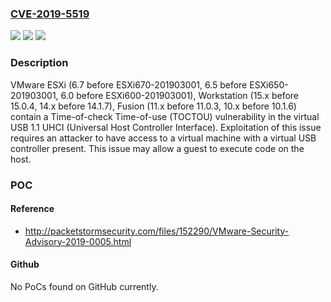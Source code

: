 ### [CVE-2019-5519](https://cve.mitre.org/cgi-bin/cvename.cgi?name=CVE-2019-5519)
![](https://img.shields.io/static/v1?label=Product&message=VMware%20ESXi%2C%20Workstation%2C%20Fusion&color=blue)
![](https://img.shields.io/static/v1?label=Version&message=n%2Fa&color=blue)
![](https://img.shields.io/static/v1?label=Vulnerability&message=Time-of-check%20Time-of-use%20(TOCTOU)%20vulnerability&color=brighgreen)

### Description

VMware ESXi (6.7 before ESXi670-201903001, 6.5 before ESXi650-201903001, 6.0 before ESXi600-201903001), Workstation (15.x before 15.0.4, 14.x before 14.1.7), Fusion (11.x before 11.0.3, 10.x before 10.1.6) contain a Time-of-check Time-of-use (TOCTOU) vulnerability in the virtual USB 1.1 UHCI (Universal Host Controller Interface). Exploitation of this issue requires an attacker to have access to a virtual machine with a virtual USB controller present. This issue may allow a guest to execute code on the host.

### POC

#### Reference
- http://packetstormsecurity.com/files/152290/VMware-Security-Advisory-2019-0005.html

#### Github
No PoCs found on GitHub currently.

